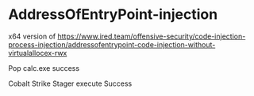 # AddressOfEntryPoint-injection
x64 version of https://www.ired.team/offensive-security/code-injection-process-injection/addressofentrypoint-code-injection-without-virtualallocex-rwx

Pop calc.exe success

Cobalt Strike Stager execute Success
